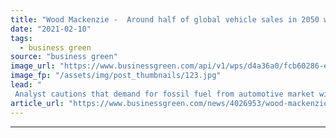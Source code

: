 ```yaml
---
title: "Wood Mackenzie -  Around half of global vehicle sales in 2050 will be zero emission"
date: "2021-02-10"
tags: 
  - business green
source: "business green"
image_url: "https://www.businessgreen.com/api/v1/wps/d4a36a0/fcb60286-ef99-4258-a0cf-a748959d8ccb/9/iStock-1182744070-185x114.jpg"
image_fp: "/assets/img/post_thumbnails/123.jpg"
lead: "
 Analyst cautions that demand for fossil fuel from automotive market will only drop by 24 per cent by 2050, despite bullish predictions for EV market ..."
article_url: "https://www.businessgreen.com/news/4026953/wood-mackenzie-half-global-vehicle-sales-2050-zero-emission"
---
```


---
